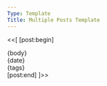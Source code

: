 ```yaml
---
Type: Template
Title: Multiple Posts Template
---
```


<!-- Multiple Posts Template -->
<!-- weblog/templates/multiple-post-template.md -->
<<[
[post:begin]
<article>
  {body}
  <aside class="post-info">
    <i class="fa-solid fa-clock"></i> {date}
  </aside>
  <aside class="post-yytags">
    {tags}
  </aside>
</article>
[post:end]
]>>
